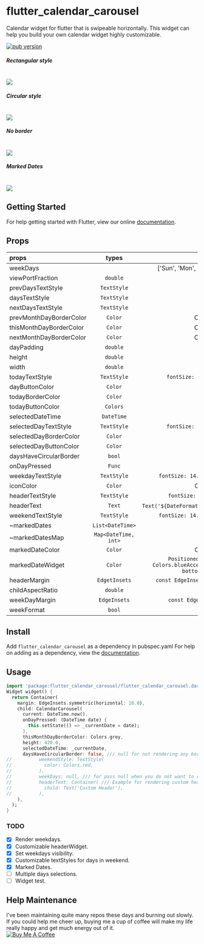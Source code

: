 # flutter_calendar_carousel
 Calendar widget for flutter that is swipeable horizontally. This widget can help you build your own calendar widget highly customizable.
<p align="left">
  <a href="https://pub.dartlang.org/packages/flutter_calendar_carousel"><img alt="pub version" src="https://img.shields.io/pub/v/flutter_calendar_carousel.svg?style=flat-square"></a>
</p>
<h5>Rectangular style</h5>
<br/><img src="https://raw.githubusercontent.com/dooboolab/flutter_calendar_carousel/master/doc/calendar1.gif"/>
<h5>Circular style</h5>
<br/><img src="https://raw.githubusercontent.com/dooboolab/flutter_calendar_carousel/master/doc/calendar2.gif"/>
<h5>No border</h5>
<br/><img src="https://raw.githubusercontent.com/dooboolab/flutter_calendar_carousel/master/doc/calendar3.gif"/>
<h5>Marked Dates</h5>
<br/><img src="https://raw.githubusercontent.com/dooboolab/flutter_calendar_carousel/master/doc/calendar4.gif"/>

## Getting Started
For help getting started with Flutter, view our online
[documentation](https://flutter.io/).

## Props
| props                   | types                | defaultValues                                                                                                     |
| :---------------------- | :------------------: | :---------------------------------------------------------------------------------------------------------------: |
| weekDays                |                      | ['Sun', 'Mon', 'Tue', 'Wed', 'Thur', 'Fri', 'Sat']                                                                |
| viewPortFraction        | `double`             | 1.0                                                                                                               |
| prevDaysTextStyle       | `TextStyle`          |                                                                                                                   |
| daysTextStyle           | `TextStyle`          |                                                                                                                   |
| nextDaysTextStyle       | `TextStyle`          |                                                                                                                   |
| prevMonthDayBorderColor | `Color`              | Colors.transparent                                                                                                |
| thisMonthDayBorderColor | `Color`              | Colors.transparent                                                                                                |
| nextMonthDayBorderColor | `Color`              | Colors.transparent                                                                                                |
| dayPadding              | `double`             | 2.0                                                                                                               |
| height                  | `double`             | double.infinity                                                                                                   |
| width                   | `double`             | double.infinity                                                                                                   |
| todayTextStyle          | `TextStyle`          | `fontSize: 14.0, color: Colors.white`                                                                             |
| dayButtonColor          | `Color`              | Colors.red                                                                                                        |
| todayBorderColor        | `Color`              | Colors.red                                                                                                        |
| todayButtonColor        | `Colors`             | Colors.red                                                                                                        |
| selectedDateTime        | `DateTime`           |                                                                                                                   |
| selectedDayTextStyle    | `TextStyle`          | `fontSize: 14.0, color: Colors.white`                                                                             |
| selectedDayBorderColor  | `Color`              | Colors.green                                                                                                      |
| selectedDayButtonColor  | `Color`              | Colors.green                                                                                                      |
| daysHaveCircularBorder  | `bool`               |                                                                                                                   |
| onDayPressed            | `Func`               |                                                                                                                   |
| weekdayTextStyle        | `TextStyle`          | `fontSize: 14.0, color: Colors.deepOrange`                                                                        |
| iconColor               | `Color`              | Colors.blueAccent                                                                                                 |
| headerTextStyle         | `TextStyle`          | `fontSize: 20.0, color: Colors.blue`                                                                              |
| headerText              | `Text`               | `Text('${DateFormat.yMMM().format(this._dates[1])}'`)                                                             |
| weekendTextStyle        | `TextStyle`          | `fontSize: 14.0, color: Colors.pinkAccent`                                                                        |
| ~markedDates            | `List<DateTime>`     | []                                                                                                                |
| ~markedDatesMap         | `Map<DateTime, int>` | `null`                                                                                                            |
| markedDateColor         | `Color`              | Colors.blueAccent                                                                                                 |
| markedDateWidget        | `Color`              | ``` Positioned(child: Container(color: Colors.blueAccent, height: 4.0, width: 4.0), bottom: 4.0, left: 18.0); ``` |
| headerMargin            | `EdgetInsets`        | `const EdgeInsets.symmetric(vertical: 16.0)`                                                                      |
| childAspectRatio        | `double`             | `1.0`                                                                                                             |
| weekDayMargin           | `EdgeInsets`         | `const EdgeInsets.only(bottom: 4.0)`                                                                              |
| weekFormat              | `bool`               | `false`                                                                                                           |

## Install
Add ```flutter_calendar_carousel``` as a dependency in pubspec.yaml
For help on adding as a dependency, view the [documentation](https://flutter.io/using-packages/).

## Usage
```dart
import 'package:flutter_calendar_carousel/flutter_calendar_carousel.dart' show CalendarCarousel;
Widget widget() {
  return Container(
    margin: EdgeInsets.symmetric(horizontal: 16.0),
    child: CalendarCarousel(
      current: DateTime.now(),
      onDayPressed: (DateTime date) {
        this.setState(() => _currentDate = date);
      },
      thisMonthDayBorderColor: Colors.grey,
      height: 420.0,
      selectedDateTime: _currentDate,
      daysHaveCircularBorder: false, /// null for not rendering any border, true for circular border, false for rectangular border
//          weekendStyle: TextStyle(
//            color: Colors.red,
//          ),
//          weekDays: null, /// for pass null when you do not want to render weekDays
//          headerText: Container( /// Example for rendering custom header
//            child: Text('Custom Header'),
//          ),
    ),
  );
}
```

### TODO
- [x] Render weekdays.
- [x] Customizable headerWidget.
- [x] Set weekdays visibility.
- [x] Customizable textStyles for days in weekend.
- [x] Marked Dates.
- [ ] Multiple days selections. 
- [ ] Widget test. 

## Help Maintenance
I've been maintaining quite many repos these days and burning out slowly. If you could help me cheer up, buying me a cup of coffee will make my life really happy and get much energy out of it.
<br/><a href="https://www.buymeacoffee.com/dooboolab" target="_blank"><img src="https://www.buymeacoffee.com/assets/img/custom_images/purple_img.png" alt="Buy Me A Coffee" style="height: auto !important;width: auto !important;" ></a>
